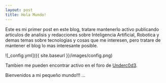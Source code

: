 ```yaml
---
layout: post
title: Hola Mundo!
---
```


Este es mi primer post en este blog, tratare mantenerlo activo publicando articulos de analisis y redacciones sobre Inteligencia Artificial, Robotica y demas temas sobre tecnologias y cosas que me interesen, pero tratare de mantener el blog lo mas interesante posible.

![_config.yml]({{ site.baseurl }}/images/config.png)

Tambien me pueden encontrar activo en el foro de [Underc0d3](https://underc0de.org/foro/).

Bienvenidos a mi pequeño mundo!!! ...
